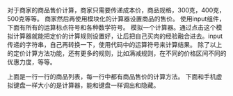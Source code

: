 对于商家的商品售价计算，商家只需要传递成本价，商品规格，300克，400克，500克等等。
商家然后再使用模块化的计算器设置商品的售价。
使用input组件，下面有所有的运算标点符号和各种数学符号。
模拟一个计算器。通过点击这个模拟计算器就能把定价的计算规则设置好，让后把自己买肉的经验融合进去。input传递的字符串，自己再转换一下，使用代码中的运算符号来计算结果。
除了以上的定价计算方法功能，还有更多的规则，比如满减规则，在不同的价格区间不同的优惠力度，等等。

上面是一行一行的商品列表，每一行中都有商品售价的计算方法。
下面和手机虚拟键盘一样大小的是计算器，能和键盘一样调出和隐藏。


